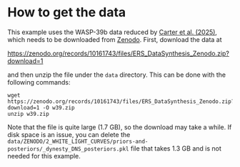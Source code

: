 # How to get the data

This example uses the WASP-39b data reduced by [Carter et al. (2025)](https://www.nature.com/articles/s41550-024-02292-x), 
which needs to be downloaded from [Zenodo](https://zenodo.org/records/10161743). First, download the data at 

https://zenodo.org/records/10161743/files/ERS_DataSynthesis_Zenodo.zip?download=1

and then unzip the file under the `data` directory. This can be done with the following commands:

    wget https://zenodo.org/records/10161743/files/ERS_DataSynthesis_Zenodo.zip?download=1 -O w39.zip
    unzip w39.zip

Note that the file is quite large (1.7 GB), so the download may take a while. If disk space is an issue, you can delete 
the `data/ZENODO/2_WHITE_LIGHT_CURVES/priors-and-posteriors/_dynesty_DNS_posteriors.pkl` file that takes 1.3 GB and is 
not needed for this example.

